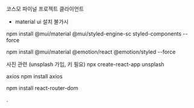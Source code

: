 코스모 파이널 프로젝트 클라이언트

- material ui 설치 불가시

npm install @mui/material @mui/styled-engine-sc styled-components --force

npm install @mui/material @emotion/react @emotion/styled --force

사진 관련 (unsplash 가입, 키 필요)
npx create-react-app unsplash

axios
npm install axios

npm install react-router-dom

.
